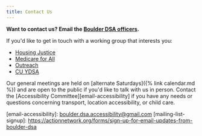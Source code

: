 ```yaml
---
title: Contact Us
---
```


**Want to contact us?  Email the [Boulder DSA officers][email-officers].**


If you'd like to get in touch with a working group that interests you:

* [Housing Justice][email-housing]
* [Medicare for All][email-m4a]
* [Outreach][email-outreach]
* [CU YDSA][email-ydsa]

Our general meetings are held on [alternate Saturdays]({% link calendar.md %}) and are open to the public if you'd like to talk with us in person. Contact the [Accessibility Committee][email-accessibility] if you have any needs or questions concerning transport, location accessibility, or child care.

[email-officers]: mailto:boulderdsa@gmail.com
[email-housing]: mailto:boulder.housing.justice@gmail.com
[email-m4a]: mailto:boulderdsa.m4a@gmail.com
[email-outreach]: mailto:boulderdsa.outreach@gmail.com
[email-ydsa]: mailto:ydsa@colorado.edu
[email-hgo]: mailto:boulderdsa.hgo@gmail.com
[email-accessibility]: boulder.dsa.accessibility@gmail.com [mailing-list-signup]: https://actionnetwork.org/forms/sign-up-for-email-updates-from-boulder-dsa
